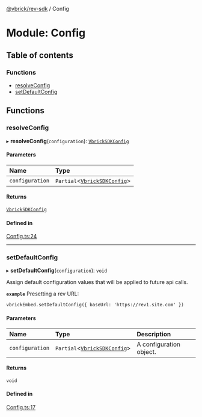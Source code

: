 [@vbrick/rev-sdk](../README.md) / Config

# Module: Config

## Table of contents

### Functions

- [resolveConfig](Config.md#resolveconfig)
- [setDefaultConfig](Config.md#setdefaultconfig)

## Functions

### resolveConfig

▸ **resolveConfig**(`configuration`): [`VbrickSDKConfig`](../interfaces/VbrickSDK.VbrickSDKConfig.md)

#### Parameters

| Name | Type |
| :------ | :------ |
| `configuration` | `Partial`<[`VbrickSDKConfig`](../interfaces/VbrickSDK.VbrickSDKConfig.md)\> |

#### Returns

[`VbrickSDKConfig`](../interfaces/VbrickSDK.VbrickSDKConfig.md)

#### Defined in

[Config.ts:24](https://github.com/vbrick/rev-sdk-js/blob/c8dd2aa/src/Config.ts#L24)

___

### setDefaultConfig

▸ **setDefaultConfig**(`configuration`): `void`

Assign default configuration values that will be applied to future api calls.

**`example`**
Presetting a rev URL:
```
vbrickEmbed.setDefaultConfig({ baseUrl: 'https://rev1.site.com' })
```

#### Parameters

| Name | Type | Description |
| :------ | :------ | :------ |
| `configuration` | `Partial`<[`VbrickSDKConfig`](../interfaces/VbrickSDK.VbrickSDKConfig.md)\> | A configuration object. |

#### Returns

`void`

#### Defined in

[Config.ts:17](https://github.com/vbrick/rev-sdk-js/blob/c8dd2aa/src/Config.ts#L17)
